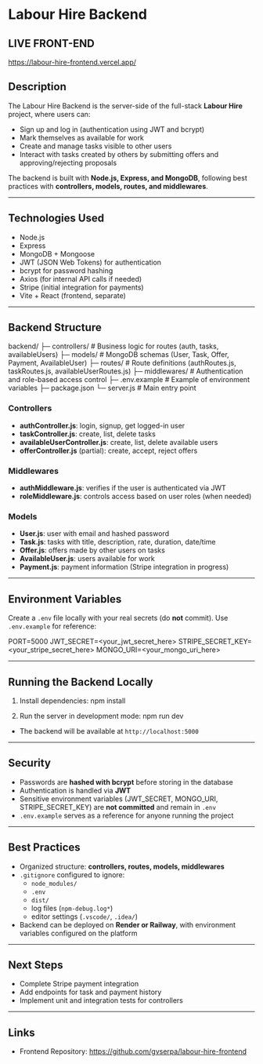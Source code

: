 # Labour Hire Backend

## LIVE FRONT-END

https://labour-hire-frontend.vercel.app/

## Description
The Labour Hire Backend is the server-side of the full-stack **Labour Hire** project, where users can:
- Sign up and log in (authentication using JWT and bcrypt)
- Mark themselves as available for work
- Create and manage tasks visible to other users
- Interact with tasks created by others by submitting offers and approving/rejecting proposals

The backend is built with **Node.js, Express, and MongoDB**, following best practices with **controllers, models, routes, and middlewares**.

---

## Technologies Used
- Node.js
- Express
- MongoDB + Mongoose
- JWT (JSON Web Tokens) for authentication
- bcrypt for password hashing
- Axios (for internal API calls if needed)
- Stripe (initial integration for payments)
- Vite + React (frontend, separate)

---

## Backend Structure
backend/
├─ controllers/          # Business logic for routes (auth, tasks, availableUsers)
├─ models/               # MongoDB schemas (User, Task, Offer, Payment, AvailableUser)
├─ routes/               # Route definitions (authRoutes.js, taskRoutes.js, availableUserRoutes.js)
├─ middlewares/          # Authentication and role-based access control
├─ .env.example          # Example of environment variables
├─ package.json
└─ server.js             # Main entry point

### Controllers
- **authController.js**: login, signup, get logged-in user
- **taskController.js**: create, list, delete tasks
- **availableUserController.js**: create, list, delete available users
- **offerController.js** (partial): create, accept, reject offers

### Middlewares
- **authMiddleware.js**: verifies if the user is authenticated via JWT
- **roleMiddleware.js**: controls access based on user roles (when needed)

### Models
- **User.js**: user with email and hashed password
- **Task.js**: tasks with title, description, rate, duration, date/time
- **Offer.js**: offers made by other users on tasks
- **AvailableUser.js**: users available for work
- **Payment.js**: payment information (Stripe integration in progress)

---

## Environment Variables
Create a `.env` file locally with your real secrets (do **not** commit). Use `.env.example` for reference:

PORT=5000
JWT_SECRET=<your_jwt_secret_here>
STRIPE_SECRET_KEY=<your_stripe_secret_here>
MONGO_URI=<your_mongo_uri_here>

---

## Running the Backend Locally
1. Install dependencies:
npm install

2. Run the server in development mode:
npm run dev

- The backend will be available at `http://localhost:5000`

---

## Security
- Passwords are **hashed with bcrypt** before storing in the database
- Authentication is handled via **JWT**
- Sensitive environment variables (JWT_SECRET, MONGO_URI, STRIPE_SECRET_KEY) are **not committed** and remain in `.env`
- `.env.example` serves as a reference for anyone running the project

---

## Best Practices
- Organized structure: **controllers, routes, models, middlewares**
- `.gitignore` configured to ignore:
  - `node_modules/`
  - `.env`
  - `dist/`
  - log files (`npm-debug.log*`)
  - editor settings (`.vscode/`, `.idea/`)
- Backend can be deployed on **Render or Railway**, with environment variables configured on the platform

---

## Next Steps
- Complete Stripe payment integration
- Add endpoints for task and payment history
- Implement unit and integration tests for controllers

---

## Links
- Frontend Repository: https://github.com/gvserpa/labour-hire-frontend 
